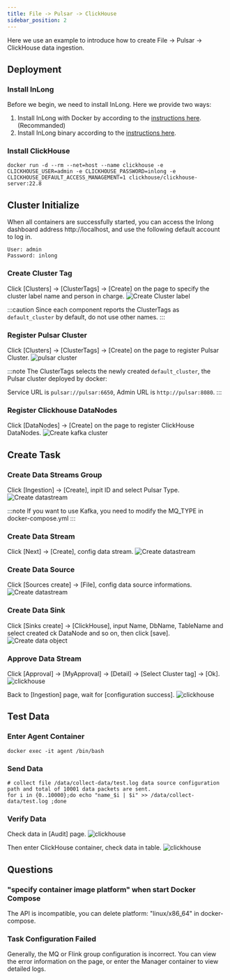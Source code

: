 ```yaml
---
title: File -> Pulsar -> ClickHouse 
sidebar_position: 2
---
```


Here we use an example to introduce how to create File -> Pulsar -> ClickHouse data ingestion.

## Deployment
### Install InLong

Before we begin, we need to install InLong. Here we provide two ways:
1. Install InLong with Docker by according to the [instructions here](deployment/docker.md).(Recommanded)
2. Install InLong binary according to the [instructions here](deployment/bare_metal.md).

### Install ClickHouse
```shell
docker run -d --rm --net=host --name clickhouse -e CLICKHOUSE_USER=admin -e CLICKHOUSE_PASSWORD=inlong -e CLICKHOUSE_DEFAULT_ACCESS_MANAGEMENT=1 clickhouse/clickhouse-server:22.8
```

## Cluster Initialize
When all containers are successfully started, you can access the Inlong dashboard address http://localhost, and use the following default account to log in.
```
User: admin
Password: inlong
```

### Create Cluster Tag
Click [Clusters] -> [ClusterTags] -> [Create] on the page to specify the cluster label name and person in charge.
![Create Cluster label](img/file_clickhouse/create_cluster_label.png)

:::caution
Since each component reports the ClusterTags as `default_cluster` by default, do not use other names.
:::

### Register Pulsar Cluster
Click [Clusters] -> [ClusterTags] -> [Create] on the page to register Pulsar Cluster.
![pulsar cluster](img/file_clickhouse/create_pulsar_cluster.png)

:::note
The ClusterTags selects the newly created `default_cluster`, the Pulsar cluster deployed by docker:

Service URL is `pulsar://pulsar:6650`, Admin URL is `http://pulsar:8080`.
:::

### Register Clickhouse DataNodes
Click [DataNodes] -> [Create] on the page to register ClickHouse DataNodes.
![Create kafka cluster](img/file_clickhouse/datanode.png)

## Create Task
### Create Data Streams Group
Click [Ingestion] -> [Create], inpit ID and select Pulsar Type.
![Create datastream](img/file_clickhouse/pulsar_group.png)

:::note
If you want to use Kafka, you need to modify the MQ_TYPE in docker-compose.yml
:::

### Create Data Stream
Click [Next] -> [Create], config data stream.
![Create datastream](img/file_clickhouse/pulsar_stream.png)

### Create Data Source
Click [Sources create] -> [File], config data source informations.
![Create datastream](img/file_clickhouse/pulsar_file_source.png)

### Create Data Sink
Click [Sinks create] -> [ClickHouse], input Name, DbName, TableName and select created ck DataNode and so on, then click [save].
![Create data object](img/file_clickhouse/pulsar_sink.png)

### Approve Data Stream
Click [Approval] -> [MyApproval] -> [Detail] -> [Select Cluster tag] -> [Ok].
![clickhouse](img/file_clickhouse/pulsar_approval.png)

Back to [Ingestion] page, wait for [configuration success].
![clickhouse](img/file_clickhouse/pulsar_approve_result.png)

## Test Data
### Enter Agent Container
```
docker exec -it agent /bin/bash
```

### Send Data
```
# collect file /data/collect-data/test.log data source configuration path and total of 10001 data packets are sent.
for i in {0..10000};do echo "name_$i | $i" >> /data/collect-data/test.log ;done
```

### Verify Data
Check data in [Audit] page.
![clickhouse](img/file_clickhouse/pulsar_audit.png)

Then enter ClickHouse container, check data in table.
![clickhouse](img/file_clickhouse/pulsar_table.png)

## Questions
### "specify container image platform" when start Docker Compose
The API is incompatible, you can delete platform: "linux/x86_64" in docker-compose.

### Task Configuration Failed
Generally, the MQ or Flink group configuration is incorrect. You can view the error information on the page, or enter the Manager container to view detailed logs.